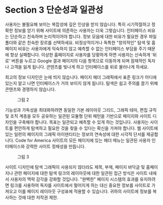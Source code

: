 # Section 3 단순성과 일관성

사용자는 불필요해 보이는 복잡성에 깊은 인상을 받지 않습니다. 특히 시기적절하고 정확한 정보를 얻기 위해 사이트에 의존하는 사용자는 더욱 그렇습니다. 인터페이스 비유는 단순하고 친숙하며 논리적이어야 합니다. 정보 모음에 대한 비유가 필요한 경우 파일 폴더와 같은 친숙한 장르를 선택하세요. 비정상적이거나 독특한 "창의적인" 탐색 및 홈페이지 비유는 사용자에게 익숙하지 않고 예측할 수 없는 인터페이스 부담을 주기 때문에 항상 실패합니다. 이상한 홈페이지로 사용자를 당황하게 하면 사용자는 신속하게 '뒤로' 버튼을 누르고 Google 결과 페이지의 다음 항목으로 이동하게 되며 잠재적인 독자나 고객을 잃게 됩니다. 콘텐츠를 빛나게 하고 인터페이스를 뒤로 물러나게 하세요.

최고의 정보 디자인은 눈에 띄지 않습니다. 페이지 헤더 그래픽에서 표준 링크가 어디에 있는지 알고 나면 인터페이스가 거의 보이지 않게 됩니다. 탐색은 쉽고 주의를 끌기 위해 콘텐츠와 경쟁하지 않습니다.

<figure>
  <img id="figure2" alt="" src="/images/part/7/2.png">
  <figcaption>
    그림 2
  </figcaption>
</figure>

기능성과 가독성을 최대화하려면 동일한 기본 레이아웃 그리드, 그래픽 테마, 편집 규칙 및 조직 계층을 모두 공유하는 일관된 모듈형 단위 패턴을 기반으로 페이지와 사이트 디자인을 구축해야 합니다. 목표는 일관되고 예측할 수 있게 하는 것입니다. 사용자는 사이트를 편안하게 탐색하고 필요한 것을 찾을 수 있다는 확신을 가져야 합니다. 웹 사이트에 있는 일련의 페이지의 그래픽 아이덴티티는 정보의 연속성에 대한 시각적 단서를 제공합니다. Code for America 사이트의 모든 페이지에 있는 헤더 메뉴는 일관된 사용자 인터페이스와 강력한 사이트 정체성을 만듭니다.

<figure>
  <img id="figure3" alt="" src="/images/part/7/3.png">
  <figcaption>
    그림 3
  </figcaption>
</figure>

사이트 디자인에 탐색 그래픽이 사용되지 않더라도 제목, 부제, 페이지 바닥글 및 홈페이지나 관련 페이지에 대한 탐색 링크의 레이아웃에 대한 일관된 접근 방식은 사이트 내에서 사용자의 맥락 감각을 강화할 것입니다. "완벽한" 페이지 시스템의 효과를 유지하려면 링크를 사용하여 독자를 사이트에서 멀어지게 하는 대신 중요한 정보를 사이트로 가져오고 이를 페이지 레이아웃 구성표에 적용할 수 있습니다. 귀하의 사이트에 정보를 복사하는 것에 대한 저작권 제한.
